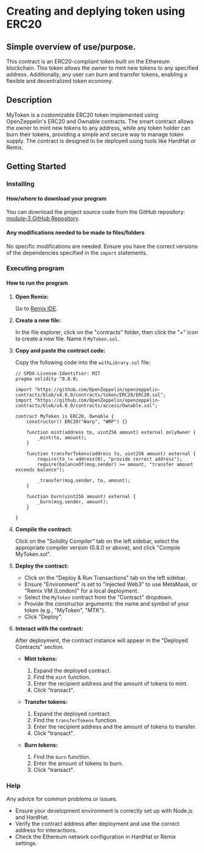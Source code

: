 # Creating and deplying token using ERC20

## Simple overview of use/purpose.

This contract is an ERC20-compliant token built on the Ethereum blockchain. This token allows the owner to mint new tokens to any specified address. Additionally, any user can burn and transfer tokens, enabling a flexible and decentralized token economy.

## Description

MyToken is a customizable ERC20 token implemented using OpenZeppelin's ERC20 and Ownable contracts. The smart contract allows the owner to mint new tokens to any address, while any token holder can burn their tokens, providing a simple and secure way to manage token supply. The contract is designed to be deployed using tools like HardHat or Remix.

## Getting Started

### Installing

#### How/where to download your program

You can download the project source code from the GitHub repository: [module-3 GitHub Repository](https://github.com/aanubhavv/Eth-Avax-proof-metacrafter/blob/main/module-3-assessment/withLibrary.sol).

#### Any modifications needed to be made to files/folders

No specific modifications are needed. Ensure you have the correct versions of the dependencies specified in the `import` statements.

### Executing program

#### How to run the program

1. **Open Remix:**

    Go to [Remix IDE](https://remix.ethereum.org/).

2. **Create a new file:**

    In the file explorer, click on the "contracts" folder, then click the "+" icon to create a new file. Name it `MyToken.sol`.

3. **Copy and paste the contract code:**

    Copy the following code into the `withLibrary.sol` file:

    ```solidity
    // SPDX-License-Identifier: MIT
    pragma solidity ^0.8.0;
    
    import "https://github.com/OpenZeppelin/openzeppelin-contracts/blob/v4.0.0/contracts/token/ERC20/ERC20.sol";
    import "https://github.com/OpenZeppelin/openzeppelin-contracts/blob/v4.0.0/contracts/access/Ownable.sol";
    
    contract MyToken is ERC20, Ownable {
        constructor() ERC20("Warp", "WRP") {}

        function mint(address to, uint256 amount) external onlyOwner {
            _mint(to, amount);
        }
    
        function transferTokens(address to, uint256 amount) external {
            require(to != address(0), "provide correct address");
            require(balanceOf(msg.sender) >= amount, "transfer amount exceeds balance");
            
            _transfer(msg.sender, to, amount);
        }
    
        function burn(uint256 amount) external {
            _burn(msg.sender, amount);
        }

    }
    ```

4. **Compile the contract:**

    Click on the "Solidity Compiler" tab on the left sidebar, select the appropriate compiler version (0.8.0 or above), and click "Compile MyToken.sol".

5. **Deploy the contract:**

    - Click on the "Deploy & Run Transactions" tab on the left sidebar.
    - Ensure "Environment" is set to "Injected Web3" to use MetaMask, or "Remix VM (London)" for a local deployment.
    - Select the `MyToken` contract from the "Contract" dropdown.
    - Provide the constructor arguments: the name and symbol of your token (e.g., "MyToken", "MTK").
    - Click "Deploy".

6. **Interact with the contract:**

    After deployment, the contract instance will appear in the "Deployed Contracts" section.

    - **Mint tokens:**
        1. Expand the deployed contract.
        2. Find the `mint` function.
        3. Enter the recipient address and the amount of tokens to mint.
        4. Click "transact".
           
    - **Transfer tokens:**
        1. Expand the deployed contract.
        2. Find the `transferTokens` function.
        3. Enter the recipient address and the amount of tokens to transfer.
        4. Click "transact".

    - **Burn tokens:**
        1. Find the `burn` function.
        2. Enter the amount of tokens to burn.
        3. Click "transact".

### Help

Any advice for common problems or issues.

- Ensure your development environment is correctly set up with Node.js and HardHat.
- Verify the contract address after deployment and use the correct address for interactions.
- Check the Ethereum network configuration in HardHat or Remix settings.
